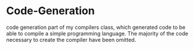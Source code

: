 # Code-Generation
code generation part of my compilers class, which generated code to be able to compile a simple programming language.
The majority of the code necessary to create the compiler have been omitted.
